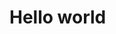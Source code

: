# Hello world

<script type="text/javascript" src="https://www.gstatic.com/charts/loader.js">
</script>

<div id="chart_div" style="width: 900px; height: 500px;"></div>

<script type="text/javascript">
google.charts.load('current', {'packages':['treemap']});
      google.charts.setOnLoadCallback(drawChart);
      function drawChart() {
        var data = google.visualization.arrayToDataTable([
          ['Location', 'Parent', 'Market trade volume (size)', 'Market increase/decrease (color)'],
          ['Global',    null,                 0,                               0],
          ['America',   'Global',             0,                               0],
          ['Europe',    'Global',             0,                               0],
          ['Asia',      'Global',             0,                               0],
          ['Australia', 'Global',             0,                               0],
          ['Africa',    'Global',             0,                               0],
          ['Brazil',    'America',            11,                              10],
          ['USA',       'America',            52,                              31],
          ['Mexico',    'America',            24,                              12],
          ['Canada',    'America',            16,                              -23],
          ['France',    'Europe',             42,                              -11],
          ['Germany',   'Europe',             31,                              -2],
          ['Sweden',    'Europe',             22,                              -13],
          ['Italy',     'Europe',             17,                              4],
          ['UK',        'Europe',             21,                              -5],
          ['China',     'Asia',               36,                              4],
          ['Japan',     'Asia',               20,                              -12],
          ['India',     'Asia',               40,                              63],
          ['Laos',      'Asia',               4,                               34],
          ['Mongolia',  'Asia',               1,                               -5],
          ['Israel',    'Asia',               12,                              24],
          ['Iran',      'Asia',               18,                              13],
          ['Pakistan',  'Asia',               11,                              -52],
          ['Egypt',     'Africa',             21,                              0],
          ['S. Africa', 'Africa',             30,                              43],
          ['Sudan',     'Africa',             12,                              2],
          ['Congo',     'Africa',             10,                              12],
          ['Zaire',     'Africa',             8,                               10]
        ]);

        tree = new google.visualization.TreeMap(document.getElementById('chart_div'));

        tree.draw(data, {
          minColor: '#f00',
          midColor: '#ddd',
          maxColor: '#0d0',
          headerHeight: 15,
          fontColor: 'black',
          hintOpacity: 0.5,
          maxDepth: 1,
          maxPostDepth: 3,
          showScale: true
        });

      }
</script>
  
